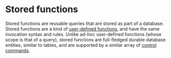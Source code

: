 # Stored functions

Stored functions are reusable queries that are stored as part of a database. Stored functions are a kind of 
[user-defined functions](../userdefinedfunctions.md), and have the same invocation syntax and rules. Unlike ad-hoc
user-defined functions (whose scope is that of a query), stored functions are full-fledged durable database entities, similar
to tables, and are supported by a similar array of [control commands](https://kusdoc2.azurewebsites.net/docs/controlCommands/controlcommands_functions.html).
